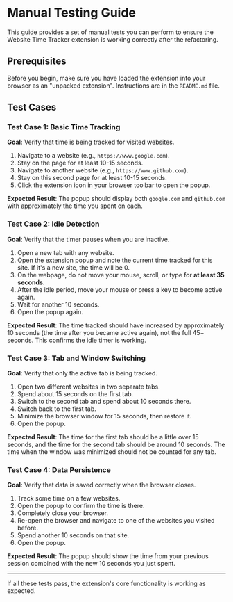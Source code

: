 # Manual Testing Guide

This guide provides a set of manual tests you can perform to ensure the Website Time Tracker extension is working correctly after the refactoring.

## Prerequisites

Before you begin, make sure you have loaded the extension into your browser as an "unpacked extension". Instructions are in the `README.md` file.

## Test Cases

### Test Case 1: Basic Time Tracking

**Goal**: Verify that time is being tracked for visited websites.

1.  Navigate to a website (e.g., `https://www.google.com`).
2.  Stay on the page for at least 10-15 seconds.
3.  Navigate to another website (e.g., `https://www.github.com`).
4.  Stay on this second page for at least 10-15 seconds.
5.  Click the extension icon in your browser toolbar to open the popup.

**Expected Result**: The popup should display both `google.com` and `github.com` with approximately the time you spent on each.

### Test Case 2: Idle Detection

**Goal**: Verify that the timer pauses when you are inactive.

1.  Open a new tab with any website.
2.  Open the extension popup and note the current time tracked for this site. If it's a new site, the time will be 0.
3.  On the webpage, do not move your mouse, scroll, or type for **at least 35 seconds**.
4.  After the idle period, move your mouse or press a key to become active again.
5.  Wait for another 10 seconds.
6.  Open the popup again.

**Expected Result**: The time tracked should have increased by approximately 10 seconds (the time after you became active again), not the full 45+ seconds. This confirms the idle timer is working.

### Test Case 3: Tab and Window Switching

**Goal**: Verify that only the active tab is being tracked.

1.  Open two different websites in two separate tabs.
2.  Spend about 15 seconds on the first tab.
3.  Switch to the second tab and spend about 10 seconds there.
4.  Switch back to the first tab.
5.  Minimize the browser window for 15 seconds, then restore it.
6.  Open the popup.

**Expected Result**: The time for the first tab should be a little over 15 seconds, and the time for the second tab should be around 10 seconds. The time when the window was minimized should not be counted for any tab.

### Test Case 4: Data Persistence

**Goal**: Verify that data is saved correctly when the browser closes.

1.  Track some time on a few websites.
2.  Open the popup to confirm the time is there.
3.  Completely close your browser.
4.  Re-open the browser and navigate to one of the websites you visited before.
5.  Spend another 10 seconds on that site.
6.  Open the popup.

**Expected Result**: The popup should show the time from your previous session combined with the new 10 seconds you just spent.

---

If all these tests pass, the extension's core functionality is working as expected.
